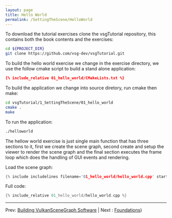 ```yaml
---
layout: page
title: Hello World
permalink: /SettingTheScene/HelloWorld
---
```


To download the tutorial exercises clone the vsgTutorial repository, this contains both the book contents and the exercises:
~~~ sh
cd ${PROJECT_DIR}
git clone https://github.com/vsg-dev/vsgTutorial.git
~~~

To build the hello world exercise we change in the exercise directory, we use the follow cmake script to build a stand alone application:

~~~ cmake
{% include_relative 01_hello_world/CMakeLists.txt %}
~~~

To build the application we change into source diretory, run cmake then make:

~~~ sh
cd vsgTutorial/1_SettingTheScene/01_hello_world
cmake .
make 
~~~

To run the application:

~~~ sh
./helloworld
~~~

The hellow world exercise is just single main function that has three sections to it, first we create the scene graph, second create and setup the viewer to render the scene graph and the final section executes the frame loop which does the handling of GUI events and rendering.

Load the scene graph:
~~~ cpp
{% include includelines filename='01_hello_world/hello_world.cpp' start=1 count=25 %}
~~~

Full code:
~~~ cpp
{% include_relative 01_hello_world/hello_world.cpp %}
~~~

---

Prev: [Building VulkanSceneGraph Software](BuildingVulkanSceneGraph.md) | Next : [Foundations](../2_Foundations/index.md))
